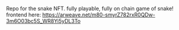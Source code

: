 Repo for the snake NFT. fully playable, fully on chain game of snake! frontend here:
https://arweave.net/m80-smyrZ782rxR0QDw-3m6O03bc5S_WR8Yi5yDL3To

